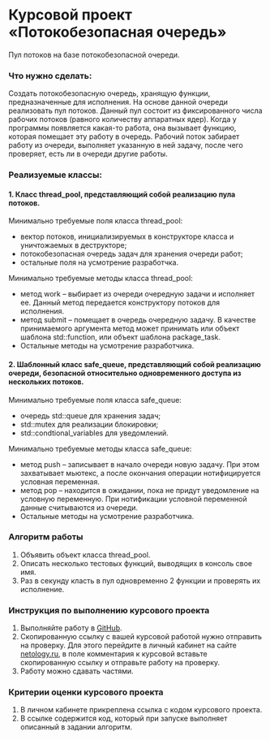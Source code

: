 # Курсовой проект «Потокобезопасная очередь»

Пул потоков на базе потокобезопасной очереди.

### Что нужно сделать:

Создать потокобезопасную очередь, хранящую функции, предназначенные для исполнения.
На основе данной очереди реализовать пул потоков. 
Данный пул состоит из фиксированного числа рабочих потоков (равного количеству аппаратных ядер).
Когда у программы появляется какая-то работа, она вызывает функцию, которая помещает эту работу в очередь.
Рабочий поток забирает работу из очереди, выполняет указанную в ней задачу, после чего проверяет, есть ли в очереди другие работы.

### Реализуемые классы:

#### 1. Класс thread_pool, представляющий собой реализацию пула потоков.

Минимально требуемые поля класса thread_pool:

* вектор потоков, инициализируемых в конструкторе класса и уничтожаемых в деструкторе;
* потокобезопасная очередь задач для хранения очереди работ;
* остальные поля на усмотрение разработчка.

Минимально требуемые методы класса thread_pool:

* метод work – выбирает из очереди очередную задачи и исполняет ее. Данный метод передается конструктору потоков для исполнения.
* метод submit – помещает в очередь очередную задачу. В качестве принимаемого аргумента метод может принимать или объект шаблона std::function, или объект шаблона package_task.
* Остальные методы на усмотрение разработчика.

#### 2. Шаблонный класс safe_queue, представляющий собой реализацию очереди, безопасной относительно одновременного доступа из нескольких потоков.

Минимально требуемые поля класса safe_queue:

* очередь std::queue для хранения задач; 
* std::mutex для реализации блокировки;
* std::condtional_variables для уведомлений.

Минимально требуемые методы класса safe_queue:

* метод push – записывает в начало очереди новую задачу. При этом захватывает мьютекс, а после окончания операции нотифицируется условная переменная.
* метод pop – находится в ожидании, пока не придут уведомление на условную переменную. При нотификации условной переменной данные считываются из очереди.
* Остальные методы на усмотрение разработчика.

### Алгоритм работы

1. Объявить объект класса thread_pool.
2. Описать несколько тестовых функций, выводящих в консоль свое имя.
3. Раз в секунду класть в пул одновременно 2 функции и проверять их исполнение.


### Инструкция по выполнению курсового проекта

1. Выполняйте работу в [GitHub](https://github.com/).
2. Скопированную ссылку с вашей курсовой работой нужно отправить на проверку. Для этого перейдите в личный кабинет на сайте [netology.ru](http://netology.ru/), в поле комментария к курсовой вставьте скопированную ссылку и отправьте работу на проверку.
3. Работу можно сдавать частями.

### Критерии оценки курсового проекта

1. В личном кабинете прикреплена ссылка с кодом курсового проекта.
2. В ссылке содержится код, который при запуске выполняет описанный в задании алгоритм.




